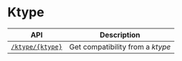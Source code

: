 # Ktype

|API|Description|
|---|---|
|[`/ktype/{ktype}`](ktype.md)|Get compatibility from a *ktype*|
